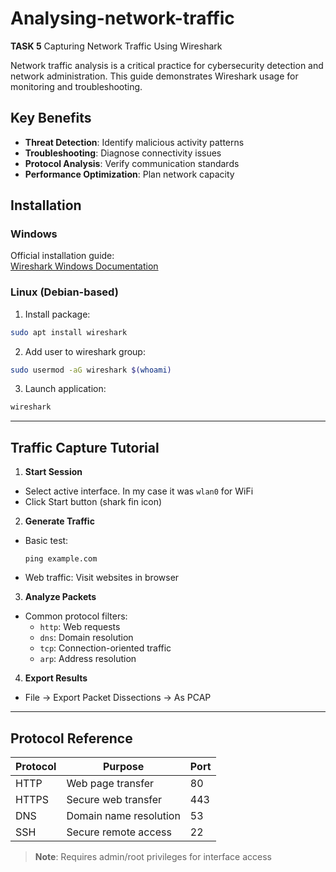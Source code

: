 # Analysing-network-traffic
**TASK 5** 
Capturing Network Traffic Using Wireshark

Network traffic analysis is a critical practice for cybersecurity detection and network administration. This guide demonstrates Wireshark usage for monitoring and troubleshooting.

## Key Benefits
- **Threat Detection**: Identify malicious activity patterns
- **Troubleshooting**: Diagnose connectivity issues
- **Protocol Analysis**: Verify communication standards
- **Performance Optimization**: Plan network capacity

## Installation

### Windows
Official installation guide:  
[Wireshark Windows Documentation](https://www.wireshark.org/docs/wsug_html_chunked/ChBuildInstallWinInstall.html)

### Linux (Debian-based)
1. Install package:

```bash
sudo apt install wireshark
```

2. Add user to wireshark group:

```bash
sudo usermod -aG wireshark $(whoami)
```

3. Launch application:
```bash
wireshark
```

---

## Traffic Capture Tutorial

1. **Start Session**
- Select active interface. In my case it was `wlan0` for WiFi
- Click Start button (shark fin icon)

2. **Generate Traffic**
- Basic test:
  ```
  ping example.com
  ```
- Web traffic: Visit websites in browser

3. **Analyze Packets**
- Common protocol filters:
  - `http`: Web requests
  - `dns`: Domain resolution
  - `tcp`: Connection-oriented traffic
  - `arp`: Address resolution

4. **Export Results**
- File → Export Packet Dissections → As PCAP

---

## Protocol Reference
| Protocol | Purpose                          | Port  |
|----------|----------------------------------|-------|
| HTTP     | Web page transfer                | 80    |
| HTTPS    | Secure web transfer              | 443   |
| DNS      | Domain name resolution           | 53    |
| SSH      | Secure remote access             | 22    |

> **Note**: Requires admin/root privileges for interface access

